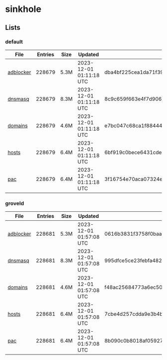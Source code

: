 # sinkhole

## Lists

### default

|File|Entries|Size|Updated|Hash|
|-|-|-|-|-|
|[adblocker](https://raw.githubusercontent.com/groveld/sinkhole/lists/default/adblocker.txt)|228679|5.3M|2023-12-01 01:11:18 UTC|dba4bf225cea1da71f393c2e875741e34c834f6c499a2336fc7f543b5fbf3ca6|
|[dnsmasq](https://raw.githubusercontent.com/groveld/sinkhole/lists/default/dnsmasq.txt)|228679|8.3M|2023-12-01 01:11:18 UTC|8c9c659f663e4f7d906512d29b34be8ac15d13556f9a9544138adb9c3a7b19dd|
|[domains](https://raw.githubusercontent.com/groveld/sinkhole/lists/default/domains.txt)|228679|4.6M|2023-12-01 01:11:18 UTC|e7bc047c68ca1f88444cecedc52c86dbc76a850580d35dd241b434ce0bdf8d8c|
|[hosts](https://raw.githubusercontent.com/groveld/sinkhole/lists/default/hosts.txt)|228679|6.4M|2023-12-01 01:11:18 UTC|6bf919c0bece6431cdea4ee4d3b78fe514bd9c003a2beb520725a460a5832990|
|[pac](https://raw.githubusercontent.com/groveld/sinkhole/lists/default/pac.txt)|228679|6.4M|2023-12-01 01:11:18 UTC|3f16754e70aca07324e1bcccb5b345f8de33511740b0572a1038756c82b91466|

### groveld

|File|Entries|Size|Updated|Hash|
|-|-|-|-|-|
|[adblocker](https://raw.githubusercontent.com/groveld/sinkhole/lists/groveld/adblocker.txt)|228681|5.3M|2023-12-01 01:57:08 UTC|0616b3831f3758f0baa502cc75f52becacfd9b45854adcceb3feba2b726c2cec|
|[dnsmasq](https://raw.githubusercontent.com/groveld/sinkhole/lists/groveld/dnsmasq.txt)|228681|8.3M|2023-12-01 01:57:08 UTC|995dfce5ce23febfa48297166d83528e654083ac01acf192fcb00e7ed7bfe0ca|
|[domains](https://raw.githubusercontent.com/groveld/sinkhole/lists/groveld/domains.txt)|228681|4.6M|2023-12-01 01:57:08 UTC|f48ac25684773a6ec503102e778ec99bf27f6a5ec56df1fd5aa04cd5eac17fb1|
|[hosts](https://raw.githubusercontent.com/groveld/sinkhole/lists/groveld/hosts.txt)|228681|6.4M|2023-12-01 01:57:08 UTC|7cbe4d257cdda9e3b4bd362563c4d8f809a54e4b46b66048b5fd3c292245a5a9|
|[pac](https://raw.githubusercontent.com/groveld/sinkhole/lists/groveld/pac.txt)|228681|6.4M|2023-12-01 01:57:08 UTC|8b090c0b8018af059278f295f37db8d041fa3752d41161cf98d392c2c6c001c6|
